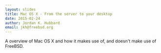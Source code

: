 ```yaml
---
layout: slides
title: Mac OS X - From the server to your desktop
date: 2015-02-24
author: Jordan K. Hubbard
email: jkh@freebsd.org
---
```

A overview of Mac OS X and how it makes use of, and doesn't make use of FreeBSD.
